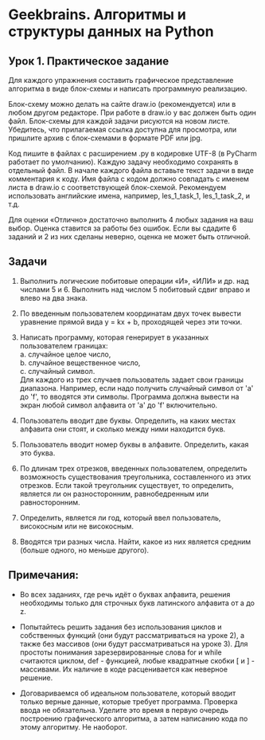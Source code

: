 # Geekbrains. Алгоритмы и структуры данных на Python
## Урок 1. Практическое задание

Для каждого упражнения
составить графическое представление алгоритма в виде блок-схемы
и написать программную реализацию.

Блок-схему можно делать на сайте draw.io (рекомендуется)
или в любом другом редакторе.
При работе в draw.io у вас должен быть один файл.
Блок-схемы для каждой задачи рисуются на новом листе.
Убедитесь, что прилагаемая ссылка доступна для просмотра,
или пришлите архив с блок-схемами в формате PDF или jpg.

Код пишите в файлах с расширением .py в кодировке UTF-8
(в PyCharm работает по умолчанию).
Каждую задачу необходимо сохранять в отдельный файл.
В начале каждого файла вставьте текст задачи в виде комментария к коду.
Имя файла с кодом должно совпадать с именем листа в draw.io
с соответствующей блок-схемой.
Рекомендуем использовать английские имена,
например, les_1_task_1, les_1_task_2, и т.д.

Для оценки «Отлично» достаточно выполнить 4 любых задания на ваш выбор.
Оценка ставится за работы без ошибок.
Если вы сдадите 6 заданий и 2 из них сделаны неверно,
оценка не может быть отличной.

## Задачи

1. Выполнить логические побитовые операции «И», «ИЛИ» и др. над числами 5 и 6.
Выполнить над числом 5 побитовый сдвиг вправо и влево на два знака.

2. По введенным пользователем координатам двух точек
вывести уравнение прямой вида y = kx + b, проходящей через эти точки.

3. Написать программу, которая генерирует в указанных пользователем границах:  
    a. случайное целое число,  
    b. случайное вещественное число,  
    c. случайный символ.  
Для каждого из трех случаев пользователь задает свои границы диапазона.
Например, если надо получить случайный символ от 'a' до 'f',
то вводятся эти символы.
Программа должна вывести на экран любой символ алфавита от 'a' до 'f'
включительно.

4. Пользователь вводит две буквы.
Определить, на каких местах алфавита они стоят,
и сколько между ними находится букв.

5. Пользователь вводит номер буквы в алфавите. Определить, какая это буква.

6. По длинам трех отрезков, введенных пользователем,
определить возможность существования треугольника,
составленного из этих отрезков.
Если такой треугольник существует, то определить,
является ли он разносторонним, равнобедренным или равносторонним.

7. Определить, является ли год, который ввел пользователь,
високосным или не високосным.

8. Вводятся три разных числа.
Найти, какое из них является средним (больше одного, но меньше другого).

## Примечания:

- Во всех заданиях, где речь идёт о буквах алфавита,
решения необходимы только для строчных букв латинского алфавита от a до z.

- Попытайтесь решить задания без использования циклов и собственных функций
(они будут рассматриваться на уроке 2),
а также без массивов (они будут рассматриваться на уроке 3).
Для простоты понимания зарезервированные слова for и while считаются циклом,
def - функцией, любые квадратные скобки [ и ] - массивами.
Их наличие в коде расценивается как неверное решение.

- Договариваемся об идеальном пользователе,
который вводит только верные данные, которые требует программа.
Проверка ввода не обязательна.
Уделите это время в первую очередь построению графического алгоритма,
а затем написанию кода по этому алгоритму. Не наоборот.
